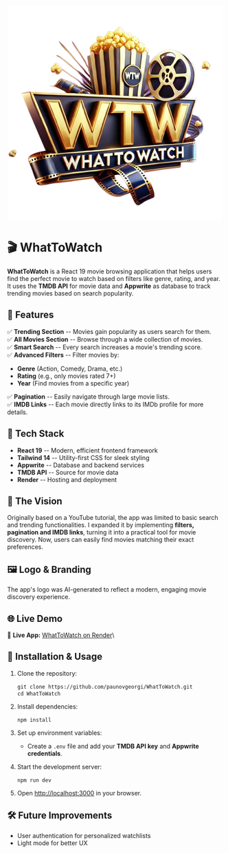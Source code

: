 <p align="center">
  <img src="public/wtw-logo-3.png" alt="WhatToWatch logo" title="WhatToWatch Logo">
</p>

🎬 WhatToWatch
==============

**WhatToWatch** is a React 19 movie browsing application that helps users find the perfect movie to watch based on filters like genre, rating, and year. It uses the **TMDB API** for movie data and **Appwrite** as database to track trending movies based on search popularity.

🌟 Features
-----------

✅ **Trending Section** -- Movies gain popularity as users search for them.\
✅ **All Movies Section** -- Browse through a wide collection of movies.\
✅ **Smart Search** -- Every search increases a movie's trending score.\
✅ **Advanced Filters** -- Filter movies by:

-   **Genre** (Action, Comedy, Drama, etc.)
-   **Rating** (e.g., only movies rated 7+)
-   **Year** (Find movies from a specific year)
 
✅ **Pagination** -- Easily navigate through large movie lists.\
✅ **IMDB Links** -- Each movie directly links to its IMDb profile for more details.

🚀 Tech Stack
-------------

-   **React 19** -- Modern, efficient frontend framework
-   **Tailwind 14** -- Utility-first CSS for sleek styling
-   **Appwrite** -- Database and backend services
-   **TMDB API** -- Source for movie data
-   **Render** -- Hosting and deployment

🎨 The Vision
-------------

Originally based on a YouTube tutorial, the app was limited to basic search and trending functionalities. I expanded it by implementing **filters, pagination and IMDB links**, turning it into a practical tool for movie discovery. Now, users can easily find movies matching their exact preferences.

🖼️ Logo & Branding
-------------------

The app's logo was AI-generated to reflect a modern, engaging movie discovery experience.

🌐 Live Demo
-------------------------

🔗 **Live App:** [WhatToWatch on Render](https://whattowatch-vpkr.onrender.com/)\

📌 Installation & Usage
-----------------------

1.  Clone the repository:

    ```
    git clone https://github.com/paunovgeorgi/WhatToWatch.git
    cd WhatToWatch

    ```

2.  Install dependencies:

    ```
    npm install

    ```

3.  Set up environment variables:
    -   Create a `.env` file and add your **TMDB API key** and **Appwrite credentials**.
4.  Start the development server:

    ```
    npm run dev

    ```

5.  Open <http://localhost:3000> in your browser.

🛠️ Future Improvements
-----------------------

-   User authentication for personalized watchlists
-   Light mode for better UX
